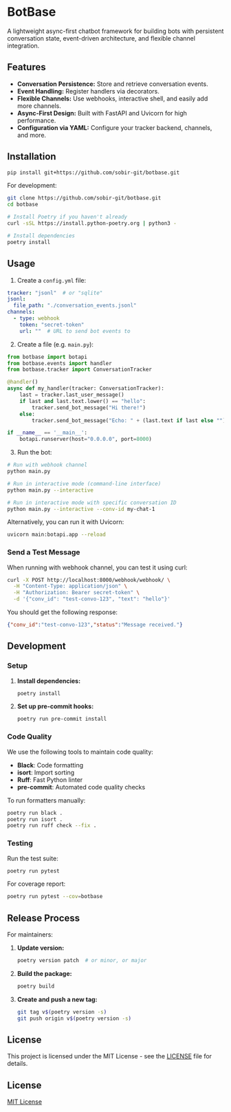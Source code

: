 # BotBase

A lightweight async-first chatbot framework for building bots with persistent conversation state, event-driven architecture, and flexible channel integration.

## Features

- **Conversation Persistence:** Store and retrieve conversation events.
- **Event Handling:** Register handlers via decorators.
- **Flexible Channels:** Use webhooks, interactive shell, and easily add more channels.
- **Async-First Design:** Built with FastAPI and Uvicorn for high performance.
- **Configuration via YAML:** Configure your tracker backend, channels, and more.

## Installation

```bash
pip install git+https://github.com/sobir-git/botbase.git
```

For development:
```bash
git clone https://github.com/sobir-git/botbase.git
cd botbase

# Install Poetry if you haven't already
curl -sSL https://install.python-poetry.org | python3 -

# Install dependencies
poetry install
```

## Usage

1. Create a `config.yml` file:

```yaml
tracker: "jsonl"  # or "sqlite"
jsonl:
  file_path: "./conversation_events.jsonl"
channels:
  - type: webhook
    token: "secret-token"
    url: ""  # URL to send bot events to
```

2. Create a file (e.g. `main.py`):

```python
from botbase import botapi
from botbase.events import handler
from botbase.tracker import ConversationTracker

@handler()
async def my_handler(tracker: ConversationTracker):
    last = tracker.last_user_message()
    if last and last.text.lower() == "hello":
        tracker.send_bot_message("Hi there!")
    else:
        tracker.send_bot_message("Echo: " + (last.text if last else ""))

if __name__ == '__main__':
    botapi.runserver(host="0.0.0.0", port=8000)
```

3. Run the bot:

```bash
# Run with webhook channel
python main.py

# Run in interactive mode (command-line interface)
python main.py --interactive

# Run in interactive mode with specific conversation ID
python main.py --interactive --conv-id my-chat-1
```

Alternatively, you can run it with Uvicorn:

```bash
uvicorn main:botapi.app --reload
```

### **Send a Test Message**

When running with webhook channel, you can test it using curl:
```bash
curl -X POST http://localhost:8000/webhook/webhook/ \
  -H "Content-Type: application/json" \
  -H "Authorization: Bearer secret-token" \
  -d '{"conv_id": "test-convo-123", "text": "hello"}'
```

You should get the following response:

```json
{"conv_id":"test-convo-123","status":"Message received."}
```

## Development

### Setup

1. **Install dependencies:**
   ```bash
   poetry install
   ```

2. **Set up pre-commit hooks:**
   ```bash
   poetry run pre-commit install
   ```

### Code Quality

We use the following tools to maintain code quality:

- **Black**: Code formatting
- **isort**: Import sorting
- **Ruff**: Fast Python linter
- **pre-commit**: Automated code quality checks

To run formatters manually:
```bash
poetry run black .
poetry run isort .
poetry run ruff check --fix .
```

### Testing

Run the test suite:
```bash
poetry run pytest
```

For coverage report:
```bash
poetry run pytest --cov=botbase
```

## Release Process

For maintainers:

1. **Update version:**
   ```bash
   poetry version patch  # or minor, or major
   ```

2. **Build the package:**
   ```bash
   poetry build
   ```

3. **Create and push a new tag:**
   ```bash
   git tag v$(poetry version -s)
   git push origin v$(poetry version -s)
   ```

## License

This project is licensed under the MIT License - see the [LICENSE](LICENSE) file for details.

## License

[MIT License](LICENSE)
